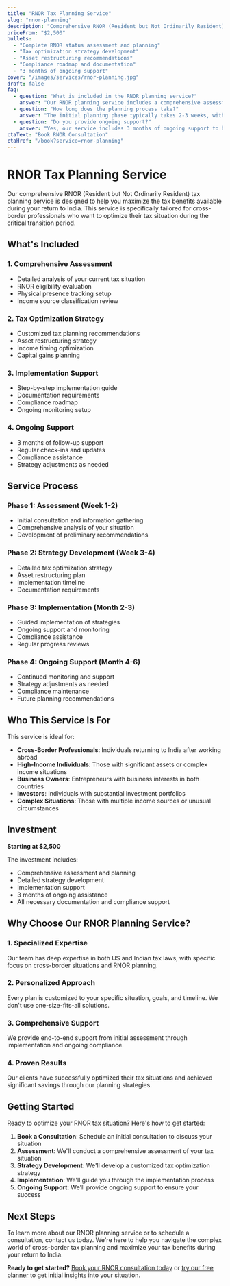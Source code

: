```yaml
---
title: "RNOR Tax Planning Service"
slug: "rnor-planning"
description: "Comprehensive RNOR (Resident but Not Ordinarily Resident) tax planning service to maximize your tax benefits during your return to India."
priceFrom: "$2,500"
bullets:
  - "Complete RNOR status assessment and planning"
  - "Tax optimization strategy development"
  - "Asset restructuring recommendations"
  - "Compliance roadmap and documentation"
  - "3 months of ongoing support"
cover: "/images/services/rnor-planning.jpg"
draft: false
faq:
  - question: "What is included in the RNOR planning service?"
    answer: "Our RNOR planning service includes a comprehensive assessment of your situation, development of a tax optimization strategy, asset restructuring recommendations, and ongoing support for 3 months."
  - question: "How long does the planning process take?"
    answer: "The initial planning phase typically takes 2-3 weeks, with implementation spread over several months depending on your specific situation and requirements."
  - question: "Do you provide ongoing support?"
    answer: "Yes, our service includes 3 months of ongoing support to help you implement the plan and address any questions that arise during the process."
ctaText: "Book RNOR Consultation"
ctaHref: "/book?service=rnor-planning"
---
```


# RNOR Tax Planning Service

Our comprehensive RNOR (Resident but Not Ordinarily Resident) tax planning service is designed to help you maximize the tax benefits available during your return to India. This service is specifically tailored for cross-border professionals who want to optimize their tax situation during the critical transition period.

## What's Included

### 1. Comprehensive Assessment
- Detailed analysis of your current tax situation
- RNOR eligibility evaluation
- Physical presence tracking setup
- Income source classification review

### 2. Tax Optimization Strategy
- Customized tax planning recommendations
- Asset restructuring strategy
- Income timing optimization
- Capital gains planning

### 3. Implementation Support
- Step-by-step implementation guide
- Documentation requirements
- Compliance roadmap
- Ongoing monitoring setup

### 4. Ongoing Support
- 3 months of follow-up support
- Regular check-ins and updates
- Compliance assistance
- Strategy adjustments as needed

## Service Process

### Phase 1: Assessment (Week 1-2)
- Initial consultation and information gathering
- Comprehensive analysis of your situation
- Development of preliminary recommendations

### Phase 2: Strategy Development (Week 3-4)
- Detailed tax optimization strategy
- Asset restructuring plan
- Implementation timeline
- Documentation requirements

### Phase 3: Implementation (Month 2-3)
- Guided implementation of strategies
- Ongoing support and monitoring
- Compliance assistance
- Regular progress reviews

### Phase 4: Ongoing Support (Month 4-6)
- Continued monitoring and support
- Strategy adjustments as needed
- Compliance maintenance
- Future planning recommendations

## Who This Service Is For

This service is ideal for:

- **Cross-Border Professionals**: Individuals returning to India after working abroad
- **High-Income Individuals**: Those with significant assets or complex income situations
- **Business Owners**: Entrepreneurs with business interests in both countries
- **Investors**: Individuals with substantial investment portfolios
- **Complex Situations**: Those with multiple income sources or unusual circumstances

## Investment

**Starting at $2,500**

The investment includes:
- Comprehensive assessment and planning
- Detailed strategy development
- Implementation support
- 3 months of ongoing assistance
- All necessary documentation and compliance support

## Why Choose Our RNOR Planning Service?

### 1. Specialized Expertise
Our team has deep expertise in both US and Indian tax laws, with specific focus on cross-border situations and RNOR planning.

### 2. Personalized Approach
Every plan is customized to your specific situation, goals, and timeline. We don't use one-size-fits-all solutions.

### 3. Comprehensive Support
We provide end-to-end support from initial assessment through implementation and ongoing compliance.

### 4. Proven Results
Our clients have successfully optimized their tax situations and achieved significant savings through our planning strategies.

## Getting Started

Ready to optimize your RNOR tax situation? Here's how to get started:

1. **Book a Consultation**: Schedule an initial consultation to discuss your situation
2. **Assessment**: We'll conduct a comprehensive assessment of your tax situation
3. **Strategy Development**: We'll develop a customized tax optimization strategy
4. **Implementation**: We'll guide you through the implementation process
5. **Ongoing Support**: We'll provide ongoing support to ensure your success

## Next Steps

To learn more about our RNOR planning service or to schedule a consultation, contact us today. We're here to help you navigate the complex world of cross-border tax planning and maximize your tax benefits during your return to India.

**Ready to get started?** [Book your RNOR consultation today](/book?service=rnor-planning) or [try our free planner](/tools/free-return-to-india-planner) to get initial insights into your situation.
